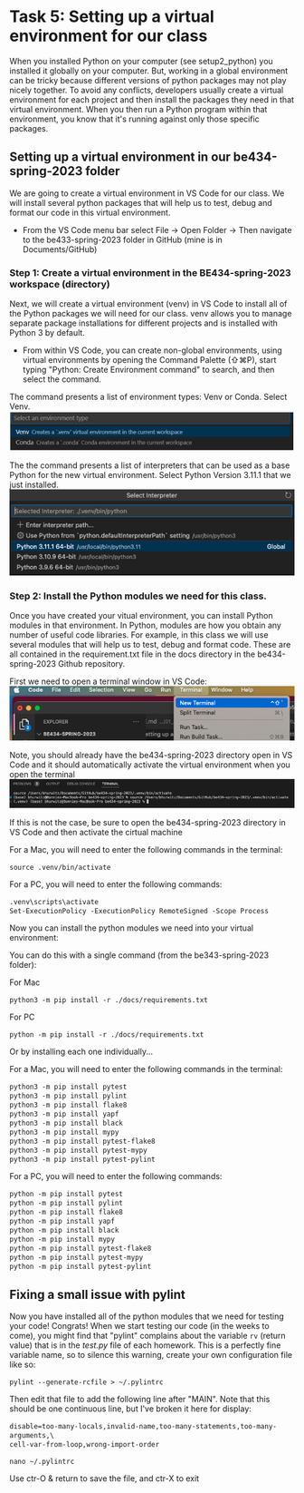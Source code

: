 # Task 5: Setting up a virtual environment for our class

When you installed Python on your computer (see setup2_python) you installed it globally on your computer. But, working in a global environment can be tricky because different versions of python packages may not play nicely together. To avoid any conflicts, developers usually create a virtual environment for each project and then install the packages they need in that virtual environment. When you then run a Python program within that environment, you know that it's running against only those specific packages. 

## Setting up a virtual environment in our be434-spring-2023 folder

We are going to create a virtual environment in VS Code for our class. We will install several python packages that will help us to test, debug and format our code in this virtual environment. 

* From the VS Code menu bar select File -> Open Folder -> Then navigate to the be433-spring-2023 folder in GitHub (mine is in Documents/GitHub)

### Step 1: Create a virtual environment in the BE434-spring-2023 workspace (directory)

Next, we will create a virtual environment (venv) in VS Code to install all of the Python packages we will need for our class. 
venv allows you to manage separate package installations for different projects and is installed with Python 3 by default.

* From within VS Code, you can create non-global environments, using virtual environments by opening the Command Palette (⇧⌘P), start typing "Python: Create Environment command" to search, and then select the command.

The command presents a list of environment types: Venv or Conda. Select Venv.
![1venv](./images/1_venv_select_env_type.png "Selecting a venv type")

The the command presents a list of interpreters that can be used as a base Python for the new virtual environment. Select Python Version 3.11.1 that we just installed.
![2venv](./images/2_venv_select_python_version.png "Selecting a venv python version")


### Step 2: Install the Python modules we need for this class.

Once you have created your vitual environment, you can install Python modules in that environment. In Python, modules are how you obtain any number of useful code libraries. For example, in this class we will use several modules that will help us to test, debug and format code. These are all contained in the requirement.txt file in the docs directory in the be434-spring-2023 Github repository.  

First we need to open a terminal window in VS Code:
![3venv](./images/vscode_open_terminal.png "Opening a terminal in VS Code")

Note, you should already have the be434-spring-2023 directory open in VS Code and it should automatically activate the virtual environment when you open the terminal
![4venv](./images/3_venv_activate_env.png "Activating a virtual environment")

If this is not the case, be sure to open the be434-spring-2023 directory in VS Code and then activate the cirtual machine

For a Mac, you will need to enter the following commands in the terminal:
```
source .venv/bin/activate
```

For a PC, you will need to enter the following commands:
```
.venv\scripts\activate
Set-ExecutionPolicy -ExecutionPolicy RemoteSigned -Scope Process
```

Now you can install the python modules we need into your virtual environment:

You can do this with a single command (from the be343-spring-2023 folder):

For Mac
```
python3 -m pip install -r ./docs/requirements.txt
```

For PC
```
python -m pip install -r ./docs/requirements.txt
```

Or by installing each one individually...

For a Mac, you will need to enter the following commands in the terminal:
```
python3 -m pip install pytest
python3 -m pip install pylint
python3 -m pip install flake8
python3 -m pip install yapf
python3 -m pip install black
python3 -m pip install mypy
python3 -m pip install pytest-flake8
python3 -m pip install pytest-mypy
python3 -m pip install pytest-pylint
```

For a PC, you will need to enter the following commands:
```
python -m pip install pytest
python -m pip install pylint
python -m pip install flake8
python -m pip install yapf
python -m pip install black
python -m pip install mypy
python -m pip install pytest-flake8
python -m pip install pytest-mypy
python -m pip install pytest-pylint
```

## Fixing a small issue with pylint
Now you have installed all of the python modules that we need for testing your code! Congrats! When we start testing our code (in the weeks to come), you might find that "pylint" complains about the variable `rv` (return value) that is in the _test.py_ file of each homework. This is a perfectly fine variable name, so to silence this warning, create your own configuration file like so:

```
pylint --generate-rcfile > ~/.pylintrc
```

Then edit that file to add the following line after "MAIN". Note that this should be one continuous line, but I've broken it here for display:

```
disable=too-many-locals,invalid-name,too-many-statements,too-many-arguments,\
cell-var-from-loop,wrong-import-order
``` 

```
nano ~/.pylintrc
```
Use ctr-O & return to save the file, and ctr-X to exit